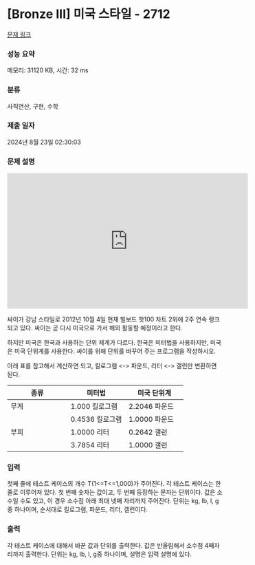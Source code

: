 # [Bronze III] 미국 스타일 - 2712 

[문제 링크](https://www.acmicpc.net/problem/2712) 

### 성능 요약

메모리: 31120 KB, 시간: 32 ms

### 분류

사칙연산, 구현, 수학

### 제출 일자

2024년 8월 23일 02:30:03

### 문제 설명

<p style="text-align: center;"><iframe allowfullscreen="" frameborder="0" height="315" src="https://www.youtube.com/embed/9bZkp7q19f0" width="560"></iframe></p>

<p>싸이가 강남 스타일로 2012년 10월 4일 현재 빌보드 핫100 차트 2위에 2주 연속 랭크되고 있다. 싸이는 곧 다시 미국으로 가서 해외 활동할 예정이라고 한다.</p>

<p>하지만 미국은 한국과 사용하는 단위 체계가 다르다. 한국은 미터법을 사용하지만, 미국은 미국 단위계를 사용한다. 싸이를 위해 단위를 바꾸어 주는 프로그램을 작성하시오.</p>

<p>아래 표를 참고해서 계산하면 되고, 킬로그램 <-> 파운드, 리터 <-> 갤런만 변환하면 된다.</p>

<table class="table table-bordered" style="width:100%">
	<thead>
		<tr>
			<th style="width:34%">종류</th>
			<th style="width:33%">미터법</th>
			<th style="width:33%">미국 단위계</th>
		</tr>
	</thead>
	<tbody>
		<tr>
			<td>무게</td>
			<td>1.000 킬로그램</td>
			<td>2.2046 파운드</td>
		</tr>
		<tr>
			<td> </td>
			<td>0.4536 킬로그램</td>
			<td>1.0000 파운드</td>
		</tr>
		<tr>
			<td>부피</td>
			<td>1.0000 리터</td>
			<td>0.2642 갤런</td>
		</tr>
		<tr>
			<td> </td>
			<td>3.7854 리터</td>
			<td>1.0000 갤런</td>
		</tr>
	</tbody>
</table>

### 입력 

 <p>첫째 줄에 테스트 케이스의 개수 T(1<=T<=1,000)가 주어진다. 각 테스트 케이스는 한 줄로 이루어져 있다. 첫 번째 숫자는 값이고, 두 번째 등장하는 문자는 단위이다. 값은 소수일 수도 있고, 이 경우 소수점 아래 최대 넷째 자리까지 주어진다. 단위는 kg, lb, l, g 중 하나이며, 순서대로 킬로그램, 파운드, 리터, 갤런이다.</p>

### 출력 

 <p>각 테스트 케이스에 대해서 바꾼 값과 단위를 출력한다. 값은 반올림해서 소수점 4째자리까지 출력한다. 단위는 kg, lb, l, g중 하나이며, 설명은 입력 설명에 있다.</p>


